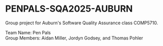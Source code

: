 # PENPALS-SQA2025-AUBURN
Group project for Auburn's Software Quality Assurance class COMP5710.


Team Name: Pen Pals\
Group Members: Aidan Miller, Jordyn Godsey, and Thomas Pohler

